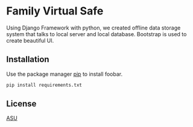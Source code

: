 # Family Virtual Safe

Using Django Framework with python, we created offline data storage system that talks to local server and local database. Bootstrap is used to create beautiful UI.

## Installation

Use the package manager [pip](https://pip.pypa.io/en/stable/) to install foobar.

```bash
pip install requirements.txt
```


## License
[ASU](https://engineering.asu.edu/)
